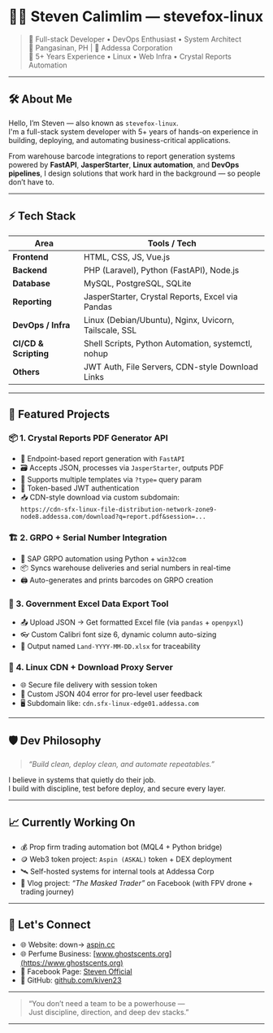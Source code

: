 # 👨‍💻 Steven Calimlim — stevefox-linux

> 🚀 Full-stack Developer • DevOps Enthusiast • System Architect  
> 📍 Pangasinan, PH | 💼 Addessa Corporation  
> 🧠 5+ Years Experience • Linux • Web Infra • Crystal Reports Automation

---

## 🛠️ About Me

Hello, I’m Steven — also known as `stevefox-linux`.  
I'm a full-stack system developer with 5+ years of hands-on experience in building, deploying, and automating business-critical applications.

From warehouse barcode integrations to report generation systems powered by **FastAPI**, **JasperStarter**, **Linux automation**, and **DevOps pipelines**, I design solutions that work hard in the background — so people don’t have to.

---

## ⚡ Tech Stack

| Area             | Tools / Tech                                           |
|------------------|--------------------------------------------------------|
| **Frontend**      | HTML, CSS, JS, Vue.js                                  |
| **Backend**       | PHP (Laravel), Python (FastAPI), Node.js              |
| **Database**      | MySQL, PostgreSQL, SQLite                              |
| **Reporting**     | JasperStarter, Crystal Reports, Excel via Pandas      |
| **DevOps / Infra**| Linux (Debian/Ubuntu), Nginx, Uvicorn, Tailscale, SSL |
| **CI/CD & Scripting**| Shell Scripts, Python Automation, systemctl, nohup |
| **Others**        | JWT Auth, File Servers, CDN-style Download Links      |

---

## 🧩 Featured Projects

### 📦 1. **Crystal Reports PDF Generator API**
- 🔗 Endpoint-based report generation with `FastAPI`
- 🗃 Accepts JSON, processes via `JasperStarter`, outputs PDF
- 🧾 Supports multiple templates via `?type=` query param
- 🔐 Token-based JWT authentication
- 📥 CDN-style download via custom subdomain:  
  `https://cdn-sfx-linux-file-distribution-network-zone9-node8.addessa.com/download?q=report.pdf&session=...`

### 🏗 2. **GRPO + Serial Number Integration**
- 🧩 SAP GRPO automation using Python + `win32com`
- 📦 Syncs warehouse deliveries and serial numbers in real-time
- 🖨 Auto-generates and prints barcodes on GRPO creation

### 🧾 3. **Government Excel Data Export Tool**
- 📤 Upload JSON → Get formatted Excel file (via `pandas` + `openpyxl`)
- 👓 Custom Calibri font size 6, dynamic column auto-sizing
- 📅 Output named `Land-YYYY-MM-DD.xlsx` for traceability

### 📡 4. **Linux CDN + Download Proxy Server**
- 🌐 Secure file delivery with session token
- 🔐 Custom JSON 404 error for pro-level user feedback
- 🖥️ Subdomain like: `cdn.sfx-linux-edge01.addessa.com`

---

## 🛡️ Dev Philosophy

> *“Build clean, deploy clean, and automate repeatables.”*

I believe in systems that quietly do their job.  
I build with discipline, test before deploy, and secure every layer.

---

## 📈 Currently Working On
- 💰 Prop firm trading automation bot (MQL4 + Python bridge)
- 🪙 Web3 token project: `Aspin (ASKAL)` token + DEX deployment
- 🛰️ Self-hosted systems for internal tools at Addessa Corp
- 🎥 Vlog project: *“The Masked Trader”* on Facebook (with FPV drone + trading journey)

---

## 🤝 Let's Connect

- 🌐 Website: down-> [aspin.cc](https://aspin.cc)
- 🌐 Perfume Business: [www.ghostscents.org](https://www.ghostscents.org)
- 🎥 Facebook Page: [Steven Official](https://facebook.com/StevenOfficial)
- 🐙 GitHub: [github.com/kiven23](https://github.com/kiven23)

---
> “You don’t need a team to be a powerhouse —  
> Just discipline, direction, and deep dev stacks.”

---
